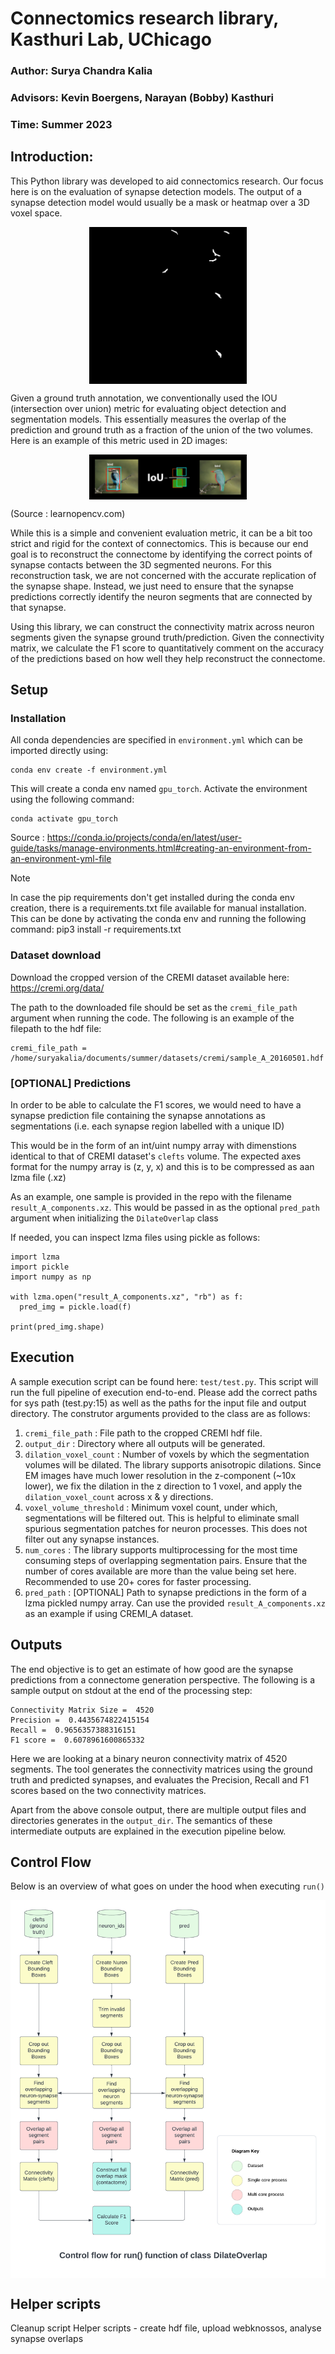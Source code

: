 # Connectomics research library, Kasthuri Lab, UChicago

### Author: Surya Chandra Kalia
### Advisors: Kevin Boergens, Narayan (Bobby) Kasthuri
### Time: Summer 2023

## Introduction:

This Python library was developed to aid connectomics research. Our focus here is on the evaluation of synapse detection models. The output of a synapse detection model would usually be a mask or heatmap over a 3D voxel space. 


<p align="center">
<img src="images/sample_synapse_mask.jpg" align="center" width=50%>
</p>
<!-- ![Sample image of synapse mask](images/sample_synapse_mask.jpg) -->

Given a ground truth annotation, we conventionally used the IOU (intersection over union) metric for evaluating object detection and segmentation models. This essentially measures the overlap of the prediction and ground truth as a fraction of the union of the two volumes. Here is an example of this metric used in 2D images:

<p align="center">
<img src="images/iou.jpg" align="center" width=50%>
</p>
<!-- ![Image demonstrating intersection over union metric]() -->

(Source : learnopencv.com)


While this is a simple and convenient evaluation metric, it can be a bit too strict and rigid for the context of connectomics. This is because our end goal is to reconstruct the connectome by identifying the correct points of synapse contacts between the 3D segmented neurons. For this reconstruction task, we are not concerned with the accurate replication of the synapse shape. Instead, we just need to ensure that the synapse predictions correctly identify the neuron segments that are connected by that synapse.


Using this library, we can construct the connectivity matrix across neuron segments given the synapse ground truth/prediction. Given the connectivity matrix, we calculate the F1 score to quantitatively comment on the accuracy of the predictions based on how well they help reconstruct the connectome.

## Setup

### Installation

All conda dependencies are specified in `environment.yml` which can be imported directly using:

```
conda env create -f environment.yml
```

This will create a conda env named `gpu_torch`. Activate the environment using the following command:
```
conda activate gpu_torch
```

Source : https://conda.io/projects/conda/en/latest/user-guide/tasks/manage-environments.html#creating-an-environment-from-an-environment-yml-file

> [!NOTE]
> In case the pip requirements don't get installed during the conda env creation, there is a requirements.txt file available for manual installation. This can be done by activating the conda env and running the following command:  pip3 install -r requirements.txt

### Dataset download

Download the cropped version of the CREMI dataset available here: https://cremi.org/data/

The path to the downloaded file should be set as the `cremi_file_path` argument when running the code. The following is an example of the filepath to the hdf file:

```
cremi_file_path = /home/suryakalia/documents/summer/datasets/cremi/sample_A_20160501.hdf
```

### [OPTIONAL] Predictions

In order to be able to calculate the F1 scores, we would need to have a synapse prediction file containing the synapse annotations as segmentations (i.e. each synapse region labelled with a unique ID)

This would be in the form of an int/uint numpy array with dimenstions identical to that of CREMI dataset's `clefts` volume. The expected axes format for the numpy array is (z, y, x) and this is to be compressed as aan lzma file (.xz)

As an example, one sample is provided in the repo with the filename `result_A_components.xz`. This would be passed in as the optional `pred_path` argument when initializing the `DilateOverlap` class

If needed, you can inspect lzma files using pickle as follows:

```
import lzma
import pickle
import numpy as np

with lzma.open("result_A_components.xz", "rb") as f:
  pred_img = pickle.load(f)

print(pred_img.shape)
```

## Execution

A sample execution script can be found here: `test/test.py`. This script will run the full pipeline of execution end-to-end. Please add the correct paths for sys path (test.py:15) as well as the paths for the input file and output directory. The construtor arguments provided to the class are as follows:

1. `cremi_file_path` : File path to the cropped CREMI hdf file.
2. `output_dir` : Directory where all outputs will be generated.
3. `dilation_voxel_count` : Number of voxels by which the segmentation volumes will be dilated. The library supports anisotropic dilations. Since EM images have much lower resolution in the z-component (~10x lower), we fix the dilation in the z direction to 1 voxel, and apply the `dilation_voxel_count` across x & y directions.
4. `voxel_volume_threshold` : Minimum voxel count, under which, segmentations will be filtered out. This is helpful to eliminate small spurious segmentation patches for neuron processes. This does not filter out any synapse instances. 
5. `num_cores` : The library supports multiprocessing for the most time consuming steps of overlapping segmentation pairs. Ensure that the number of cores available are more than the value being set here. Recommended to use 20+ cores for faster processing.
6. `pred_path` : [OPTIONAL] Path to synapse predictions in the form of a lzma pickled numpy array. Can use the provided `result_A_components.xz` as an example if using CREMI_A dataset.

## Outputs

The end objective is to get an estimate of how good are the synapse predictions from a connectome generation perspective. The following is a sample output on stdout at the end of the processing step:

```
Connectivity Matrix Size =  4520
Precision =  0.4435674822415154
Recall =  0.9656357388316151
F1 score =  0.6078961600865332
```

Here we are looking at a binary neuron connectivity matrix of 4520 segments. The tool generates the connectivity matrices using the ground truth and predicted synapses, and evaluates the Precision, Recall and F1 scores based on the two connectivity matrices. 

Apart from the above console output, there are multiple output files and directories generates in the `output_dir`. The semantics of these intermediate outputs are explained in the execution pipeline below.

## Control Flow

Below is an overview of what goes on under the hood when executing `run()`

<p align="center">
<img src="images/DilateOverlap_control_flow.png" align="center" width=100%>
</p>

<!-- ![Control flow diagrom for run() function](images/DilateOverlap_control_flow.png) -->

## Helper scripts

Cleanup script
Helper scripts - create hdf file, upload webknossos, analyse synapse overlaps

